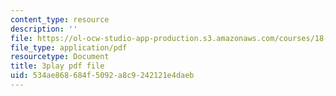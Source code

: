 ```yaml
---
content_type: resource
description: ''
file: https://ol-ocw-studio-app-production.s3.amazonaws.com/courses/18-085-computational-science-and-engineering-i-fall-2008/534ae868684f5092a8c9242121e4daeb_oZnCOIbesiA.pdf
file_type: application/pdf
resourcetype: Document
title: 3play pdf file
uid: 534ae868-684f-5092-a8c9-242121e4daeb
---
```

